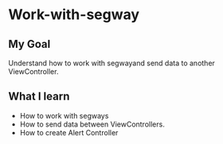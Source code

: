 # Work-with-segway

## My Goal

Understand how to work with segwayand send data to another ViewController.

## What I learn

* How to work with segways
* How to send data between ViewControllers.
* How to create Alert Controller
